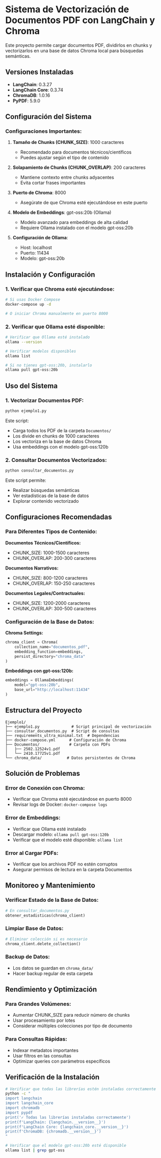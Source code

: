 # Sistema de Vectorización de Documentos PDF con LangChain y Chroma

Este proyecto permite cargar documentos PDF, dividirlos en chunks y vectorizarlos en una base de datos Chroma local para búsquedas semánticas.

## Versiones Instaladas

- **LangChain**: 0.3.27
- **LangChain Core**: 0.3.74
- **ChromaDB**: 1.0.16
- **PyPDF**: 5.9.0

## Configuración del Sistema

### Configuraciones Importantes:

1. **Tamaño de Chunks (CHUNK_SIZE)**: 1000 caracteres
   - Recomendado para documentos técnicos/científicos
   - Puedes ajustar según el tipo de contenido

2. **Solapamiento de Chunks (CHUNK_OVERLAP)**: 200 caracteres
   - Mantiene contexto entre chunks adyacentes
   - Evita cortar frases importantes

3. **Puerto de Chroma**: 8000
   - Asegúrate de que Chroma esté ejecutándose en este puerto

4. **Modelo de Embeddings**: gpt-oss:20b (Ollama)
   - Modelo avanzado para embeddings de alta calidad
   - Requiere Ollama instalado con el modelo gpt-oss:20b

5. **Configuración de Ollama**:
   - Host: localhost
   - Puerto: 11434
   - Modelo: gpt-oss:20b

## Instalación y Configuración

### 1. Verificar que Chroma esté ejecutándose:
```bash
# Si usas Docker Compose
docker-compose up -d

# O iniciar Chroma manualmente en puerto 8000
```

### 2. Verificar que Ollama esté disponible:
```bash
# Verificar que Ollama esté instalado
ollama --version

# Verificar modelos disponibles
ollama list

# Si no tienes gpt-oss:20b, instalarlo
ollama pull gpt-oss:20b
```

## Uso del Sistema

### 1. Vectorizar Documentos PDF:
```bash
python ejemplo1.py
```

Este script:
- Carga todos los PDF de la carpeta `Documentos/`
- Los divide en chunks de 1000 caracteres
- Los vectoriza en la base de datos Chroma
- Usa embeddings con el modelo gpt-oss:120b

### 2. Consultar Documentos Vectorizados:
```bash
python consultar_documentos.py
```

Este script permite:
- Realizar búsquedas semánticas
- Ver estadísticas de la base de datos
- Explorar contenido vectorizado

## Configuraciones Recomendadas

### Para Diferentes Tipos de Contenido:

**Documentos Técnicos/Científicos:**
- CHUNK_SIZE: 1000-1500 caracteres
- CHUNK_OVERLAP: 200-300 caracteres

**Documentos Narrativos:**
- CHUNK_SIZE: 800-1200 caracteres
- CHUNK_OVERLAP: 150-250 caracteres

**Documentos Legales/Contractuales:**
- CHUNK_SIZE: 1200-2000 caracteres
- CHUNK_OVERLAP: 300-500 caracteres

### Configuración de la Base de Datos:

**Chroma Settings:**
```python
chroma_client = Chroma(
    collection_name="documentos_pdf",
    embedding_function=embeddings,
    persist_directory="chroma_data"
)
```

**Embeddings con gpt-oss:120b:**
```python
embeddings = OllamaEmbeddings(
    model="gpt-oss:20b",
    base_url="http://localhost:11434"
)
```

## Estructura del Proyecto

```
Ejemplo1/
├── ejemplo1.py              # Script principal de vectorización
├── consultar_documentos.py  # Script de consultas
├── requirements_ultra_minimal.txt  # Dependencias
├── docker-compose.yml      # Configuración de Chroma
├── Documentos/             # Carpeta con PDFs
│   ├── 2502.12524v1.pdf
│   └── 2410.17725v1.pdf
└── chroma_data/           # Datos persistentes de Chroma
```

## Solución de Problemas

### Error de Conexión con Chroma:
- Verificar que Chroma esté ejecutándose en puerto 8000
- Revisar logs de Docker: `docker-compose logs`

### Error de Embeddings:
- Verificar que Ollama esté instalado
- Descargar modelo: `ollama pull gpt-oss:120b`
- Verificar que el modelo esté disponible: `ollama list`

### Error al Cargar PDFs:
- Verificar que los archivos PDF no estén corruptos
- Asegurar permisos de lectura en la carpeta Documentos

## Monitoreo y Mantenimiento

### Verificar Estado de la Base de Datos:
```python
# En consultar_documentos.py
obtener_estadisticas(chroma_client)
```

### Limpiar Base de Datos:
```python
# Eliminar colección si es necesario
chroma_client.delete_collection()
```

### Backup de Datos:
- Los datos se guardan en `chroma_data/`
- Hacer backup regular de esta carpeta

## Rendimiento y Optimización

### Para Grandes Volúmenes:
- Aumentar CHUNK_SIZE para reducir número de chunks
- Usar procesamiento por lotes
- Considerar múltiples colecciones por tipo de documento

### Para Consultas Rápidas:
- Indexar metadatos importantes
- Usar filtros en las consultas
- Optimizar queries con parámetros específicos

## Verificación de la Instalación

```bash
# Verificar que todas las librerías estén instaladas correctamente
python -c "
import langchain
import langchain_core
import chromadb
import pypdf
print('✓ Todas las librerías instaladas correctamente')
print(f'LangChain: {langchain.__version__}')
print(f'LangChain Core: {langchain_core.__version__}')
print(f'ChromaDB: {chromadb.__version__}')
"

# Verificar que el modelo gpt-oss:20b esté disponible
ollama list | grep gpt-oss
```
